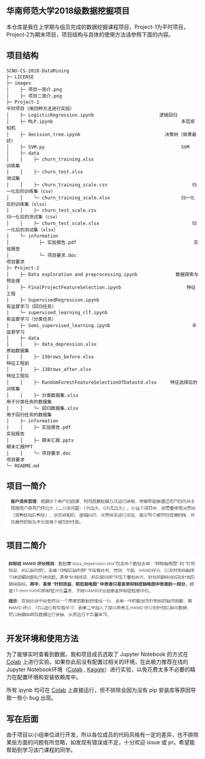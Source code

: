 ## 华南师范大学2018级数据挖掘项目
本仓库是我在上学期与组员完成的数据挖掘课程项目，Project-1为平时项目，Project-2为期末项目，项目结构与具体的使用方法请参照下面的内容。



## 项目结构

```
SCNU-CS-2018-DataMining
├─ LICENSE		
├─ images
│    ├─ 项目一简介.png
│    ├─ 项目二简介.png
├─ Project-1											              平时项目（用四种方法进行实验）
│    ├─ LogisticRegression.ipynb						逻辑回归 
│    ├─ MLP.ipynb										        多层感知机
│    ├─ decision_tree.ipynb								  决策树（效果最好）
│    ├─ SVM.py											        SVM	
│    ├─ data
│    │    ├─ churn_training.xlsx						                训练集
│    │    ├─ churn_test.xlsx							                  测试集
│    │    ├─ churn_training_scale.csv				                归一化后的训练集（csv）
│    │    └─ churn_training_scale.xlsx			                归一化后的训练集（xlsx）
│    │    ├─ churn_test_scale.csv						                归一化后的测试集（csv）
│    │    ├─ churn_test_scale.xlsx					                归一化后的测试集（xlsx）
│    └─ information
│           ├─ 实验报告.pdf						  	                  实验报告
│           └─ 项目要求.doc							  	                项目要求
├─ Project-2
│    ├─ Data exploration and preprocessing.ipynb	          数据探索与预处理
│    ├─ FinalProjectFeatureSelection.ipynb				          特征工程			
│    ├─ SupervisedRegression.ipynb						              有监督学习（回归任务）
│    └─ supervised_learning_clf.ipynb					              有监督学习（分类任务）
│    ├─ Semi_supervised_learning.ipynb					            半监督学习
│    ├─ data											
│    │    ├─ data_depression.xlsx						                原始数据集
│    │    ├─ 138rows_before.xlsx						                特征工程前
│    │    ├─ 138rows_after.xlsx							                特征工程后						
│    │    ├─ RandomForestFeatureSelectionOfDatastd.xlsx	    特征选择后的训练集
│    │    ├─ 分类数据集.xlsx								                 用于分类任务的数据集
│    │    └─ 回归数据集.xlsx								                 用于回归任务的数据集
│    ├─ information
│    │    ├─ 实验报告.pdf								                    实验报告
│    │    ├─ 期末汇报.pptx								                  期末汇报PPT
│    │    └─ 项目要求.doc								                    项目要求
└─ README.md
```



## 项目一简介

![项目一简介](https://github.com/charfole/SCNU-CS-2018-DataMining/blob/master/images/%E9%A1%B9%E7%9B%AE%E4%B8%80%E7%AE%80%E4%BB%8B.png)



## 项目二简介

![项目二简介](https://github.com/charfole/SCNU-CS-2018-DataMining/blob/master/images/%E9%A1%B9%E7%9B%AE%E4%BA%8C%E7%AE%80%E4%BB%8B.png)



## 开发环境和使用方法

为了能够实时查看到数据，我和项目成员选取了 Jupyter Notebook 的方式在 [Colab](https://colab.research.google.com/notebooks/intro.ipynb) 上进行实验。如果你此前没有配置过相关的环境，在此极力推荐在线的 Jupyter Notebook环境（[Colab](https://colab.research.google.com/notebooks/intro.ipynb) , [Kaggle](https://www.kaggle.com/notebooks?sortBy=dateRun&tab=profile)）进行实验，以免花费太多不必要的精力在配置环境和安装依赖库中。

所有 ipynb 均可在 [Colab](https://colab.research.google.com/notebooks/intro.ipynb) 上直接运行，但不排除会因为没有 pip 安装库等原因导致一些小 bug 出现。



## 写在后面

由于项目以小组单位进行开发，所以各位成员的代码风格有一定的差异，也不排除某些方面的问题有所忽略，如发现有错误或不足，十分欢迎 issue 或 pr。希望能帮助到学习该门课程的同学。
